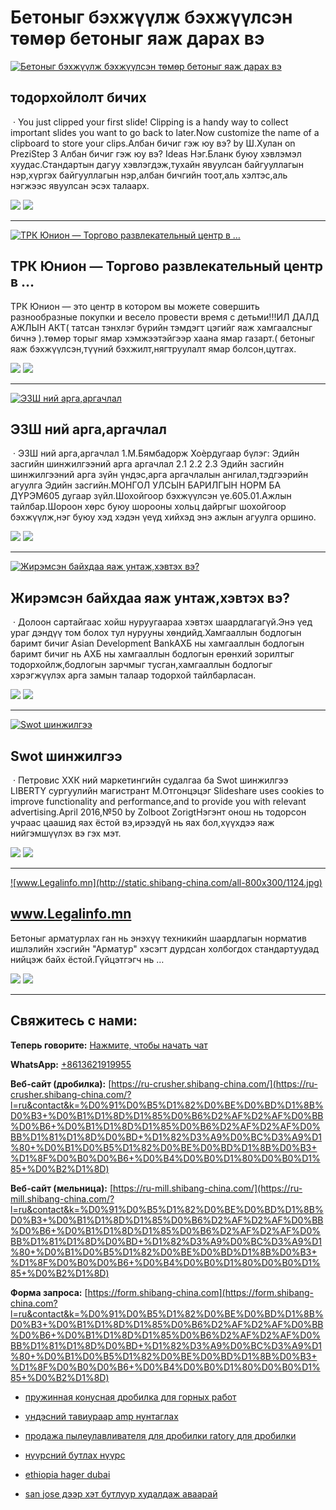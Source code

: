 # Бетоныг бэхжүүлж бэхжүүлсэн төмөр бетоныг яаж дарах вэ

<a href="https://swt.shibang-china.com/?l=ru&img&k=%D0%91%D0%B5%D1%82%D0%BE%D0%BD%D1%8B%D0%B3+%D0%B1%D1%8D%D1%85%D0%B6%D2%AF%D2%AF%D0%BB%D0%B6+%D0%B1%D1%8D%D1%85%D0%B6%D2%AF%D2%AF%D0%BB%D1%81%D1%8D%D0%BD+%D1%82%D3%A9%D0%BC%D3%A9%D1%80+%D0%B1%D0%B5%D1%82%D0%BE%D0%BD%D1%8B%D0%B3+%D1%8F%D0%B0%D0%B6+%D0%B4%D0%B0%D1%80%D0%B0%D1%85+%D0%B2%D1%8D" target="_blank">![Бетоныг бэхжүүлж бэхжүүлсэн төмөр бетоныг яаж дарах вэ](http://static.shibang-china.com/all-800x300/196.jpg)</a>

## тодорхойлолт бичих
&nbsp;&#0183;&#32;You just clipped your first slide! Clipping is a handy way to collect important slides you want to go back to later.Now customize the name of a clipboard to store your clips.Албан бичиг гэж юу вэ? by Ш.Хулан on PreziStep 3 Албан бичиг гэж юу вэ? Ideas Нэг.Бланк буюу хэвлэмэл хуудас.Стандартын дагуу хэвлэгдэж,тухайн явуулсан байгууллагын нэр,хүргэх байгууллагын нэр,албан бичгийн тоот,аль хэлтэс,аль нэгжээс явуулсан эсэх талаарх.


<a href="https://whatsapp.shibangsoft.com/WhatsApp.php" target="_blank" title="WhatsApp">![](http://static.shibang-china.com/icon/whatsapp.png)</a> <a href="https://swt.shibang-china.com/?l=ru&icon&k=%D0%91%D0%B5%D1%82%D0%BE%D0%BD%D1%8B%D0%B3+%D0%B1%D1%8D%D1%85%D0%B6%D2%AF%D2%AF%D0%BB%D0%B6+%D0%B1%D1%8D%D1%85%D0%B6%D2%AF%D2%AF%D0%BB%D1%81%D1%8D%D0%BD+%D1%82%D3%A9%D0%BC%D3%A9%D1%80+%D0%B1%D0%B5%D1%82%D0%BE%D0%BD%D1%8B%D0%B3+%D1%8F%D0%B0%D0%B6+%D0%B4%D0%B0%D1%80%D0%B0%D1%85+%D0%B2%D1%8D" target="_blank">![](http://static.shibang-china.com/icon/chat-ru.png)</a>

---

<a href="https://swt.shibang-china.com/?l=ru&img&k=%D0%91%D0%B5%D1%82%D0%BE%D0%BD%D1%8B%D0%B3+%D0%B1%D1%8D%D1%85%D0%B6%D2%AF%D2%AF%D0%BB%D0%B6+%D0%B1%D1%8D%D1%85%D0%B6%D2%AF%D2%AF%D0%BB%D1%81%D1%8D%D0%BD+%D1%82%D3%A9%D0%BC%D3%A9%D1%80+%D0%B1%D0%B5%D1%82%D0%BE%D0%BD%D1%8B%D0%B3+%D1%8F%D0%B0%D0%B6+%D0%B4%D0%B0%D1%80%D0%B0%D1%85+%D0%B2%D1%8D" target="_blank">![ТРК Юнион — Торгово развлекательный центр в …](http://static.shibang-china.com/all-800x300/774.jpg)</a>

## ТРК Юнион — Торгово развлекательный центр в …
ТРК Юнион — это центр в котором вы можете совершить разнообразные покупки и весело провести время с детьми!!!ИЛ ДАЛД АЖЛЫН АКТ( татсан тэнхлэг бүрийн тэмдэгт цэгийг яаж хамгаалсныг бичнэ ).төмөр торыг ямар хэмжээтэйгээр хаана ямар газарт.( бетоныг яаж бэхжүүлсэн,түүний бэхжилт,нягтруулалт ямар болсон,цутгах.


<a href="https://whatsapp.shibangsoft.com/WhatsApp.php" target="_blank" title="WhatsApp">![](http://static.shibang-china.com/icon/whatsapp.png)</a> <a href="https://swt.shibang-china.com/?l=ru&icon&k=%D0%91%D0%B5%D1%82%D0%BE%D0%BD%D1%8B%D0%B3+%D0%B1%D1%8D%D1%85%D0%B6%D2%AF%D2%AF%D0%BB%D0%B6+%D0%B1%D1%8D%D1%85%D0%B6%D2%AF%D2%AF%D0%BB%D1%81%D1%8D%D0%BD+%D1%82%D3%A9%D0%BC%D3%A9%D1%80+%D0%B1%D0%B5%D1%82%D0%BE%D0%BD%D1%8B%D0%B3+%D1%8F%D0%B0%D0%B6+%D0%B4%D0%B0%D1%80%D0%B0%D1%85+%D0%B2%D1%8D" target="_blank">![](http://static.shibang-china.com/icon/chat-ru.png)</a>

---

<a href="https://swt.shibang-china.com/?l=ru&img&k=%D0%91%D0%B5%D1%82%D0%BE%D0%BD%D1%8B%D0%B3+%D0%B1%D1%8D%D1%85%D0%B6%D2%AF%D2%AF%D0%BB%D0%B6+%D0%B1%D1%8D%D1%85%D0%B6%D2%AF%D2%AF%D0%BB%D1%81%D1%8D%D0%BD+%D1%82%D3%A9%D0%BC%D3%A9%D1%80+%D0%B1%D0%B5%D1%82%D0%BE%D0%BD%D1%8B%D0%B3+%D1%8F%D0%B0%D0%B6+%D0%B4%D0%B0%D1%80%D0%B0%D1%85+%D0%B2%D1%8D" target="_blank">![ЭЗШ ний арга,аргачлал](http://static.shibang-china.com/all-800x300/1220.jpg)</a>

## ЭЗШ ний арга,аргачлал
&nbsp;&#0183;&#32;ЭЗШ ний арга,аргачлал 1.М.Бямбадорж Хоѐрдугаар бүлэг: Эдийн засгийн шинжилгээний арга аргачлал 2.1 2.2 2.3 Эдийн засгийн шинжилгээний арга зүйн үндэс,арга аргачлалын ангилал,тэдгээрийн агуулга Эдийн засгийн.МОНГОЛ УЛСЫН БАРИЛГЫН HOPM БА ДҮРЭМ605 дугаар зүйл.Шохойгоор бэхжүүлсэн үе.605.01.Ажлын тайлбар.Шороон хөрс буюу шорооны хольц дайргыг шохойгоор бэхжүүлж,нэг буюу хэд хэдэн үеүд хийхэд энэ ажлын агуулга оршино.


<a href="https://whatsapp.shibangsoft.com/WhatsApp.php" target="_blank" title="WhatsApp">![](http://static.shibang-china.com/icon/whatsapp.png)</a> <a href="https://swt.shibang-china.com/?l=ru&icon&k=%D0%91%D0%B5%D1%82%D0%BE%D0%BD%D1%8B%D0%B3+%D0%B1%D1%8D%D1%85%D0%B6%D2%AF%D2%AF%D0%BB%D0%B6+%D0%B1%D1%8D%D1%85%D0%B6%D2%AF%D2%AF%D0%BB%D1%81%D1%8D%D0%BD+%D1%82%D3%A9%D0%BC%D3%A9%D1%80+%D0%B1%D0%B5%D1%82%D0%BE%D0%BD%D1%8B%D0%B3+%D1%8F%D0%B0%D0%B6+%D0%B4%D0%B0%D1%80%D0%B0%D1%85+%D0%B2%D1%8D" target="_blank">![](http://static.shibang-china.com/icon/chat-ru.png)</a>

---

<a href="https://swt.shibang-china.com/?l=ru&img&k=%D0%91%D0%B5%D1%82%D0%BE%D0%BD%D1%8B%D0%B3+%D0%B1%D1%8D%D1%85%D0%B6%D2%AF%D2%AF%D0%BB%D0%B6+%D0%B1%D1%8D%D1%85%D0%B6%D2%AF%D2%AF%D0%BB%D1%81%D1%8D%D0%BD+%D1%82%D3%A9%D0%BC%D3%A9%D1%80+%D0%B1%D0%B5%D1%82%D0%BE%D0%BD%D1%8B%D0%B3+%D1%8F%D0%B0%D0%B6+%D0%B4%D0%B0%D1%80%D0%B0%D1%85+%D0%B2%D1%8D" target="_blank">![Жирэмсэн байхдаа яаж унтаж,хэвтэх вэ?](http://static.shibang-china.com/all-800x300/732.jpg)</a>

## Жирэмсэн байхдаа яаж унтаж,хэвтэх вэ?
&nbsp;&#0183;&#32;Долоон сартайгаас хойш нуруугаараа хэвтэх шаардлагагүй.Энэ үед ураг дэндүү том болох тул нурууны хөндийд.Хамгааллын бодлогын баримт бичиг Asian Development BankАХБ ны хамгааллын бодлогын баримт бичиг нь АХБ ны хамгааллын бодлогын ерөнхий зорилтыг тодорхойлж,бодлогын зарчмыг тусган,хамгааллын бодлогыг хэрэгжүүлэх арга замын талаар тодорхой тайлбарласан.


<a href="https://whatsapp.shibangsoft.com/WhatsApp.php" target="_blank" title="WhatsApp">![](http://static.shibang-china.com/icon/whatsapp.png)</a> <a href="https://swt.shibang-china.com/?l=ru&icon&k=%D0%91%D0%B5%D1%82%D0%BE%D0%BD%D1%8B%D0%B3+%D0%B1%D1%8D%D1%85%D0%B6%D2%AF%D2%AF%D0%BB%D0%B6+%D0%B1%D1%8D%D1%85%D0%B6%D2%AF%D2%AF%D0%BB%D1%81%D1%8D%D0%BD+%D1%82%D3%A9%D0%BC%D3%A9%D1%80+%D0%B1%D0%B5%D1%82%D0%BE%D0%BD%D1%8B%D0%B3+%D1%8F%D0%B0%D0%B6+%D0%B4%D0%B0%D1%80%D0%B0%D1%85+%D0%B2%D1%8D" target="_blank">![](http://static.shibang-china.com/icon/chat-ru.png)</a>

---

<a href="https://swt.shibang-china.com/?l=ru&img&k=%D0%91%D0%B5%D1%82%D0%BE%D0%BD%D1%8B%D0%B3+%D0%B1%D1%8D%D1%85%D0%B6%D2%AF%D2%AF%D0%BB%D0%B6+%D0%B1%D1%8D%D1%85%D0%B6%D2%AF%D2%AF%D0%BB%D1%81%D1%8D%D0%BD+%D1%82%D3%A9%D0%BC%D3%A9%D1%80+%D0%B1%D0%B5%D1%82%D0%BE%D0%BD%D1%8B%D0%B3+%D1%8F%D0%B0%D0%B6+%D0%B4%D0%B0%D1%80%D0%B0%D1%85+%D0%B2%D1%8D" target="_blank">![Swot шинжилгээ](http://static.shibang-china.com/all-800x300/1516.jpg)</a>

## Swot шинжилгээ
&nbsp;&#0183;&#32;Петровис ХХК ний маркетингийн судалгаа ба Swot шинжилгээ LIBERTY сургуулийн магистрант М.Отгонцэцэг Slideshare uses cookies to improve functionality and performance,and to provide you with relevant advertising.April 2016,№50 by Zolboot ZorigtНэгэнт онош нь тодорсон учраас цаашид яах ёстой вэ,ирээдүй нь яах бол,хүүхдээ яаж нийгэмшүүлэх вэ гэх мэт.


<a href="https://whatsapp.shibangsoft.com/WhatsApp.php" target="_blank" title="WhatsApp">![](http://static.shibang-china.com/icon/whatsapp.png)</a> <a href="https://swt.shibang-china.com/?l=ru&icon&k=%D0%91%D0%B5%D1%82%D0%BE%D0%BD%D1%8B%D0%B3+%D0%B1%D1%8D%D1%85%D0%B6%D2%AF%D2%AF%D0%BB%D0%B6+%D0%B1%D1%8D%D1%85%D0%B6%D2%AF%D2%AF%D0%BB%D1%81%D1%8D%D0%BD+%D1%82%D3%A9%D0%BC%D3%A9%D1%80+%D0%B1%D0%B5%D1%82%D0%BE%D0%BD%D1%8B%D0%B3+%D1%8F%D0%B0%D0%B6+%D0%B4%D0%B0%D1%80%D0%B0%D1%85+%D0%B2%D1%8D" target="_blank">![](http://static.shibang-china.com/icon/chat-ru.png)</a>

---

<a href="https://swt.shibang-china.com/?l=ru&img&k=%D0%91%D0%B5%D1%82%D0%BE%D0%BD%D1%8B%D0%B3+%D0%B1%D1%8D%D1%85%D0%B6%D2%AF%D2%AF%D0%BB%D0%B6+%D0%B1%D1%8D%D1%85%D0%B6%D2%AF%D2%AF%D0%BB%D1%81%D1%8D%D0%BD+%D1%82%D3%A9%D0%BC%D3%A9%D1%80+%D0%B1%D0%B5%D1%82%D0%BE%D0%BD%D1%8B%D0%B3+%D1%8F%D0%B0%D0%B6+%D0%B4%D0%B0%D1%80%D0%B0%D1%85+%D0%B2%D1%8D" target="_blank">![www.Legalinfo.mn](http://static.shibang-china.com/all-800x300/1124.jpg)</a>

## www.Legalinfo.mn
Бетоныг арматурлах ган нь энэхүү техникийн шаардлагын норматив ишлэлийн хэсгийн &quot;Арматур&quot; хэсэгт дурдсан холбогдох стандартуудад нийцэж байх ёстой.Гүйцэтгэгч нь …

<a href="https://whatsapp.shibangsoft.com/WhatsApp.php" target="_blank" title="WhatsApp">![](http://static.shibang-china.com/icon/whatsapp.png)</a> <a href="https://swt.shibang-china.com/?l=ru&icon&k=%D0%91%D0%B5%D1%82%D0%BE%D0%BD%D1%8B%D0%B3+%D0%B1%D1%8D%D1%85%D0%B6%D2%AF%D2%AF%D0%BB%D0%B6+%D0%B1%D1%8D%D1%85%D0%B6%D2%AF%D2%AF%D0%BB%D1%81%D1%8D%D0%BD+%D1%82%D3%A9%D0%BC%D3%A9%D1%80+%D0%B1%D0%B5%D1%82%D0%BE%D0%BD%D1%8B%D0%B3+%D1%8F%D0%B0%D0%B6+%D0%B4%D0%B0%D1%80%D0%B0%D1%85+%D0%B2%D1%8D" target="_blank">![](http://static.shibang-china.com/icon/chat-ru.png)</a>

---
## Свяжитесь с нами:

**Теперь говорите:** [Нажмите, чтобы начать чат](https://swt.shibang-china.com?l=ru&contact&k=%D0%91%D0%B5%D1%82%D0%BE%D0%BD%D1%8B%D0%B3+%D0%B1%D1%8D%D1%85%D0%B6%D2%AF%D2%AF%D0%BB%D0%B6+%D0%B1%D1%8D%D1%85%D0%B6%D2%AF%D2%AF%D0%BB%D1%81%D1%8D%D0%BD+%D1%82%D3%A9%D0%BC%D3%A9%D1%80+%D0%B1%D0%B5%D1%82%D0%BE%D0%BD%D1%8B%D0%B3+%D1%8F%D0%B0%D0%B6+%D0%B4%D0%B0%D1%80%D0%B0%D1%85+%D0%B2%D1%8D)

**WhatsApp:**  [+8613621919955](https://whatsapp.shibangsoft.com/WhatsApp.php)

**Веб-сайт (дробилка):** [https://ru-crusher.shibang-china.com/](https://ru-crusher.shibang-china.com/?l=ru&contact&k=%D0%91%D0%B5%D1%82%D0%BE%D0%BD%D1%8B%D0%B3+%D0%B1%D1%8D%D1%85%D0%B6%D2%AF%D2%AF%D0%BB%D0%B6+%D0%B1%D1%8D%D1%85%D0%B6%D2%AF%D2%AF%D0%BB%D1%81%D1%8D%D0%BD+%D1%82%D3%A9%D0%BC%D3%A9%D1%80+%D0%B1%D0%B5%D1%82%D0%BE%D0%BD%D1%8B%D0%B3+%D1%8F%D0%B0%D0%B6+%D0%B4%D0%B0%D1%80%D0%B0%D1%85+%D0%B2%D1%8D)

**Веб-сайт (мельница):** [https://ru-mill.shibang-china.com/](https://ru-mill.shibang-china.com/?l=ru&contact&k=%D0%91%D0%B5%D1%82%D0%BE%D0%BD%D1%8B%D0%B3+%D0%B1%D1%8D%D1%85%D0%B6%D2%AF%D2%AF%D0%BB%D0%B6+%D0%B1%D1%8D%D1%85%D0%B6%D2%AF%D2%AF%D0%BB%D1%81%D1%8D%D0%BD+%D1%82%D3%A9%D0%BC%D3%A9%D1%80+%D0%B1%D0%B5%D1%82%D0%BE%D0%BD%D1%8B%D0%B3+%D1%8F%D0%B0%D0%B6+%D0%B4%D0%B0%D1%80%D0%B0%D1%85+%D0%B2%D1%8D)

**Форма запроса:** [https://form.shibang-china.com](https://form.shibang-china.com?l=ru&contact&k=%D0%91%D0%B5%D1%82%D0%BE%D0%BD%D1%8B%D0%B3+%D0%B1%D1%8D%D1%85%D0%B6%D2%AF%D2%AF%D0%BB%D0%B6+%D0%B1%D1%8D%D1%85%D0%B6%D2%AF%D2%AF%D0%BB%D1%81%D1%8D%D0%BD+%D1%82%D3%A9%D0%BC%D3%A9%D1%80+%D0%B1%D0%B5%D1%82%D0%BE%D0%BD%D1%8B%D0%B3+%D1%8F%D0%B0%D0%B6+%D0%B4%D0%B0%D1%80%D0%B0%D1%85+%D0%B2%D1%8D)

* [пружинная конусная дробилка для горных работ](../126/%D0%BF%D1%80%D1%83%D0%B6%D0%B8%D0%BD%D0%BD%D0%B0%D1%8F%20%D0%BA%D0%BE%D0%BD%D1%83%D1%81%D0%BD%D0%B0%D1%8F%20%D0%B4%D1%80%D0%BE%D0%B1%D0%B8%D0%BB%D0%BA%D0%B0%20%D0%B4%D0%BB%D1%8F%20%D0%B3%D0%BE%D1%80%D0%BD%D1%8B%D1%85%20%D1%80%D0%B0%D0%B1%D0%BE%D1%82.md)

* [үндэсний тавиураар amp нунтаглах](../129/%D2%AF%D0%BD%D0%B4%D1%8D%D1%81%D0%BD%D0%B8%D0%B9%20%D1%82%D0%B0%D0%B2%D0%B8%D1%83%D1%80%D0%B0%D0%B0%D1%80%20amp%20%D0%BD%D1%83%D0%BD%D1%82%D0%B0%D0%B3%D0%BB%D0%B0%D1%85.md)

* [продажа пылеулавливателя для дробилки ratory для дробилки](../126/%D0%BF%D1%80%D0%BE%D0%B4%D0%B0%D0%B6%D0%B0%20%D0%BF%D1%8B%D0%BB%D0%B5%D1%83%D0%BB%D0%B0%D0%B2%D0%BB%D0%B8%D0%B2%D0%B0%D1%82%D0%B5%D0%BB%D1%8F%20%D0%B4%D0%BB%D1%8F%20%D0%B4%D1%80%D0%BE%D0%B1%D0%B8%D0%BB%D0%BA%D0%B8%20ratory%20%D0%B4%D0%BB%D1%8F%20%D0%B4%D1%80%D0%BE%D0%B1%D0%B8%D0%BB%D0%BA%D0%B8.md)

* [нүүрсний бутлах нүүрс](../127/%D0%BD%D2%AF%D2%AF%D1%80%D1%81%D0%BD%D0%B8%D0%B9%20%D0%B1%D1%83%D1%82%D0%BB%D0%B0%D1%85%20%D0%BD%D2%AF%D2%AF%D1%80%D1%81.md)

* [ethiopia hager dubai](../126/ethiopia%20hager%20dubai.md)

* [san jose дээр хэт бутлуур худалдаж аваарай](../130/san%20jose%20%D0%B4%D1%8D%D1%8D%D1%80%20%D1%85%D1%8D%D1%82%20%D0%B1%D1%83%D1%82%D0%BB%D1%83%D1%83%D1%80%20%D1%85%D1%83%D0%B4%D0%B0%D0%BB%D0%B4%D0%B0%D0%B6%20%D0%B0%D0%B2%D0%B0%D0%B0%D1%80%D0%B0%D0%B9.md)